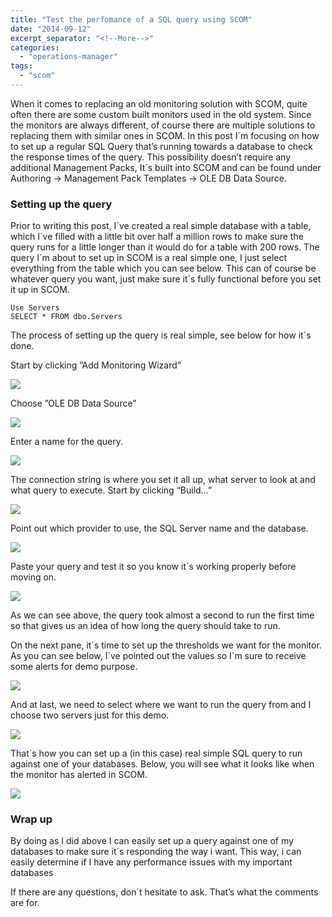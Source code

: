 ```yaml
---
title: "Test the perfomance of a SQL query using SCOM"
date: "2014-09-12"
excerpt_separator: "<!--More-->"
categories: 
  - "operations-manager"
tags: 
  - "scom"
---
```


When it comes to replacing an old monitoring solution with SCOM, quite often there are some custom built monitors used in the old system. Since the monitors are always different, of course there are multiple solutions to replacing them with similar ones in SCOM. In this post I´m focusing on how to set up a regular SQL Query that’s running towards a database to check the response times of the query. This possibility doesn’t require any additional Management Packs, It´s built into SCOM and can be found under Authoring -> Management Pack Templates -> OLE DB Data Source.
<!--More-->
### **Setting up the query**

Prior to writing this post, I´ve created a real simple database with a table, which I´ve filled with a little bit over half a million rows to make sure the query runs for a little longer than it would do for a table with 200 rows. The query I´m about to set up in SCOM is a real simple one, I just select everything from the table which you can see below. This can of course be whatever query you want, just make sure it´s fully functional before you set it up in SCOM.

```
Use Servers
SELECT * FROM dbo.Servers
```

The process of setting up the query is real simple, see below for how it´s done.

Start by clicking ”Add Monitoring Wizard”

![](https://blog.orneling.se/assets/images/2014/09/SQLQuery1-1024x150.jpg)

Choose ”OLE DB Data Source”

![](https://blog.orneling.se/assets/images/2014/09/SQLQuery2.jpg)

Enter a name for the query.

![](https://blog.orneling.se/assets/images/2014/09/SQLQuery3-1024x378.jpg)

The connection string is where you set it all up, what server to look at and what query to execute. Start by clicking “Build…”

![](https://blog.orneling.se/assets/images/2014/09/SQLQuery4.jpg)

Point out which provider to use, the SQL Server name and the database.

![](https://blog.orneling.se/assets/images/2014/09/SQLQuery5.jpg)

Paste your query and test it so you know it´s working properly before moving on.

![](https://blog.orneling.se/assets/images/2014/09/SQLQuery6.jpg)

As we can see above, the query took almost a second to run the first time so that gives us an idea of how long the query should take to run.

On the next pane, it´s time to set up the thresholds we want for the monitor. As you can see below, I´ve pointed out the values so I´m sure to receive some alerts for demo purpose.

![](https://blog.orneling.se/assets/images/2014/09/SQLQuery7.jpg)

And at last, we need to select where we want to run the query from and I choose two servers just for this demo.

![](https://blog.orneling.se/assets/images/2014/09/SQLQuery8.jpg)

That´s how you can set up a (in this case) real simple SQL query to run against one of your databases. Below, you will see what it looks like when the monitor has alerted in SCOM.

![](https://blog.orneling.se/assets/images/2014/09/SQLQuery9-1024x461.jpg)

### Wrap up

By doing as I did above I can easily set up a query against one of my databases to make sure it´s responding the way i want. This way, i can easily determine if I have any performance issues with my important databases

If there are any questions, don´t hesitate to ask. That’s what the comments are for.